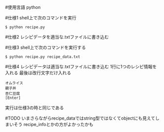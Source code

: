 #使用言語
python

#仕様1
shell上で次のコマンドを実行

```
$ python recipe.py
```

#仕様2
レシピデータを適当な.txtファイルに書き込む

#仕様3
shell上で次のコマンドを実行する

```
$ python recipe.py recipe_data.txt
```

#仕様4
レシピデータは適当な.txtファイルに書き込む
1行に1つのレシピ情報を入れる
最後は改行文字だけ入れる

```
オムライス
親子丼
杏仁豆腐
[Enter]
```

実行は仕様3の時と同じである

#TODO
いまさらながらrecipe_dataではstring型ではなくてobjectにも見えてしまいそう
recipe_infoとかの方がよかったかも
